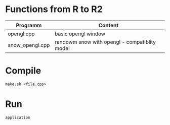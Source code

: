 # Functions from R to R2

|Programm|Content|
|---------|-------|
|opengl.cpp         |basic opengl window|
|snow_opengl.cpp    |randowm snow with opengl - compatiblity mode!|


# Compile

`make.sh <file.cpp>`

# Run

`application`
